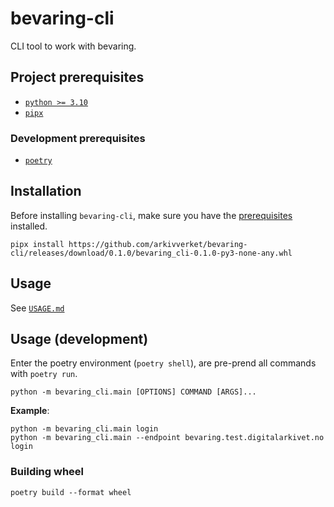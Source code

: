 # bevaring-cli

CLI tool to work with bevaring.

## Project prerequisites

- [`python >= 3.10`](https://www.python.org/downloads/)
- [`pipx`](https://pypa.github.io/pipx/installation/)

### Development prerequisites

- [`poetry`](https://python-poetry.org/docs/)

## Installation

Before installing `bevaring-cli`, make sure you have the [prerequisites](#project-prerequisites) installed.

```shell
pipx install https://github.com/arkivverket/bevaring-cli/releases/download/0.1.0/bevaring_cli-0.1.0-py3-none-any.whl
```

## Usage

See [`USAGE.md`](USAGE.md)

## Usage (development)

Enter the poetry environment (`poetry shell`), are pre-prend all commands with `poetry run`.

```shell
python -m bevaring_cli.main [OPTIONS] COMMAND [ARGS]...
```

**Example**:

```shell
python -m bevaring_cli.main login
python -m bevaring_cli.main --endpoint bevaring.test.digitalarkivet.no login
```

### Building wheel

```shell
poetry build --format wheel
```
